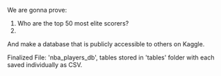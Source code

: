 We are gonna prove:

1. Who are the top 50 most elite scorers?
2. 
 
And make a database that is publicly accessible to others on Kaggle.

Finalized File: 'nba_players_db', tables stored in 'tables' folder with each saved individually as CSV.
